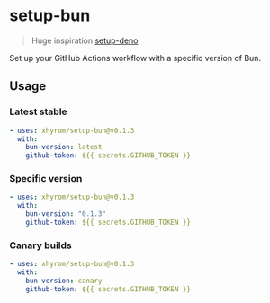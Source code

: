 # setup-bun
> Huge inspiration [setup-deno](https://github.com/denoland/setup-deno)

Set up your GitHub Actions workflow with a specific version of Bun.

## Usage

### Latest stable

```yaml
- uses: xhyrom/setup-bun@v0.1.3
  with:
    bun-version: latest
    github-token: ${{ secrets.GITHUB_TOKEN }}
```

### Specific version

```yaml
- uses: xhyrom/setup-bun@v0.1.3
  with:
    bun-version: "0.1.3"
    github-token: ${{ secrets.GITHUB_TOKEN }}
```

### Canary builds

```yaml
- uses: xhyrom/setup-bun@v0.1.3
  with:
    bun-version: canary
    github-token: ${{ secrets.GITHUB_TOKEN }}
```
